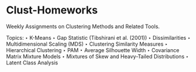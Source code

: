 # Clust-Homeworks
Weekly Assignments on Clustering Methods and Related Tools.

Topics:
‣ K-Means
‣ Gap Statistic (Tibshirani et al. (2001))
‣ Dissimilarities
‣ Multidimensional Scaling (MDS)
‣ Clustering Similarity Measures
‣ Hierarchical Clustering
‣ PAM
‣ Average Silhouette Width 
‣ Covariance Matrix Mixture Models
‣ Mixtures of Skew and Heavy-Tailed Distributions
‣ Latent Class Analysis


